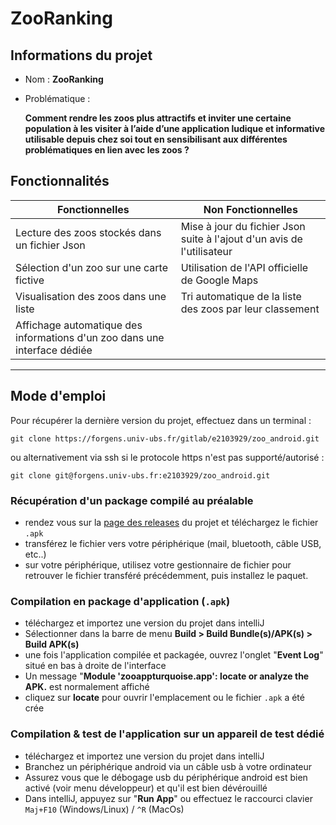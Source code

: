 # ZooRanking

## Informations du projet
* Nom : **ZooRanking**
* Problématique :

    **Comment rendre les zoos plus attractifs et inviter une certaine population à les visiter à l’aide d’une application ludique et informative utilisable depuis chez soi tout en sensibilisant aux différentes problématiques en lien avec les zoos ?**


## Fonctionnalités
| Fonctionnelles | Non Fonctionnelles |
|----------------|--------------------|
|Lecture des zoos stockés dans un fichier Json|Mise à jour du fichier Json suite à l'ajout d'un avis de l'utilisateur|
|Sélection d'un zoo sur une carte fictive|Utilisation de l'API officielle de Google Maps |
|Visualisation des zoos dans une liste |Tri automatique de la liste des zoos par leur classement|
|Affichage automatique des informations d'un zoo dans une interface dédiée||


---
## Mode d'emploi

Pour récupérer la dernière version du projet, effectuez dans un terminal :
```shell
git clone https://forgens.univ-ubs.fr/gitlab/e2103929/zoo_android.git
```
ou alternativement via ssh si le protocole https n'est pas supporté/autorisé :
```shell
git clone git@forgens.univ-ubs.fr:e2103929/zoo_android.git
```

### Récupération d'un package compilé au préalable
* rendez vous sur la [page des releases](https://forgens.univ-ubs.fr/gitlab/e2103929/zoo_android/-/releases/Release) du projet et téléchargez le fichier `.apk`
* transférez le fichier vers votre périphérique (mail, bluetooth, câble USB, etc..)
* sur votre périphérique, utilisez votre gestionnaire de fichier pour retrouver le fichier transféré précédemment, puis installez le paquet. 

### Compilation en package d'application (`.apk`)
* téléchargez et importez une version du projet dans intelliJ
* Sélectionner dans la barre de menu **Build > Build Bundle(s)/APK(s) > Build APK(s)**
* une fois l'application compilée et packagée, ouvrez l'onglet "**Event Log**" situé en bas à droite de l'interface
* Un message "**Module 'zooappturquoise.app': locate or analyze the APK.** est normalement affiché
* cliquez sur **locate** pour ouvrir l'emplacement ou le fichier `.apk` a été crée

### Compilation & test de l'application sur un appareil de test dédié
* téléchargez et importez une version du projet dans intelliJ
* Branchez un périphérique android via un câble usb à votre ordinateur
* Assurez vous que le débogage usb du périphérique android est bien activé (voir menu développeur) et qu'il est bien dévérouillé
* Dans intelliJ, appuyez sur "**Run App**" ou effectuez le raccourci clavier `Maj+F10` (Windows/Linux) / `^R` (MacOs) 
